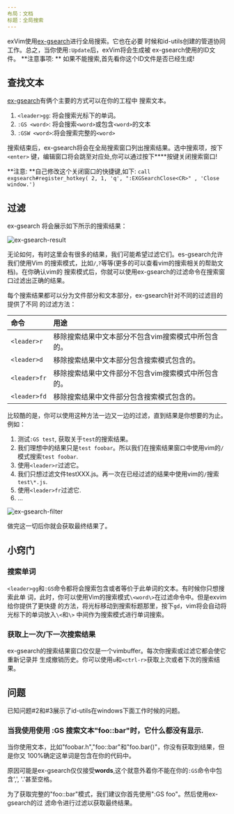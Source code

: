 ```yaml
---
布局：文档
标题：全局搜索
---
```


exVim使用[ex-gsearch](http://github.com/exvim/ex-gsearch)进行全局搜索。它也在必要
时候和id-utils创建的管道协同工作。总之，当你使用`:Update`后，exVim将会生成被
ex-gsearch使用的ID文件。
**注意事项: ** 如果不能搜索,首先看你这个ID文件是否已经生成!

## 查找文本

[ex-gsearch](http://github.com/exvim/ex-gsearch)有俩个主要的方式可以在你的工程中
搜索文本。

 1. `<leader>gg`: 将会搜索光标下的单词。
 1. `:GS <word>`: 将会搜索`<word>`或包含`<word>`的文本
 1. `:GSW <word>`:将会搜索完整的`<word>`

搜索结束后，ex-gsearch将会在全局搜索窗口列出搜索结果。选中搜索项，按下`<enter>`
键，编辑窗口将会跳至对应处,你可以通过按下**<ES>**按键关闭搜索窗口!

**注意: **自己修改这个关闭窗口的快捷键,如下:
`call exgsearch#register_hotkey( 2, 1, 'q', ":EXGSearchClose<CR>" , 'Close window.')`

## 过滤

ex-gsearch 将会展示如下所示的搜索结果：

![ex-gsearch-result]({{site.url}}/docs/images/ex-gsearch-result.png)

无论如何，有时这里会有很多的结果，我们可能希望过滤它们。es-gsearch允许我们使用Vim
的搜索模式，比如`/`,`?`等等(更多的可以查看vim的搜索相关的帮助文档)。在你确认vim的
搜索模式后，你就可以使用ex-gsearch的过滤命令在搜索窗口过滤出正确的结果。

每个搜索结果都可以分为文件部分和文本部分，ex-gsearch针对不同的过滤目的提供了不同
的过滤方法：

| 命令             | 用途                                                       |
|:---------------- | :----------------------------------------------------------|
| `<leader>r`      | 移除搜索结果中文本部分不包含vim搜索模式中所包含的。        |
| `<leader>d`      | 移除搜索结果中文本部分包含搜索模式包含的。                 |
| `<leader>fr`     | 移除搜索结果中文件部分不包含vim搜索模式中所包含的。        |
| `<leader>fd`     | 移除搜索结果中文件部分包含搜索模式包含的。                 |

比较酷的是，你可以使用这种方法一边又一边的过滤，直到结果是你想要的为止。例如：

 1. 测试`:GS test`, 获取关于`test`的搜索结果。
 1. 我们理想中的结果只是`test foobar`。所以我们在搜索结果窗口中使用vim的`/`模式搜索`test foobar`.
 1. 使用`<leader>r`过滤它。
 1. 我们只想过滤文件testXXX.js。再一次在已经过滤的结果中使用vim的`/`搜索`test\*.js`.
 1. 使用`<leader>fr`过滤它.
 1. ...

![ex-gsearch-filter]({{site.url}}/docs/images/ex-gsearch-filter.png)

做完这一切后你就会获取最终结果了。

## 小窍门

### 搜索单词

`<leader>gg`和`:GS`命令都将会搜索包含或者等价于此单词的文本。有时候你只想搜索此单
词，此时，你可以使用Vim的搜索模式`\<word\>`在过滤命令中。但是exvim给你提供了更快捷
的方法，将光标移动到搜索标题那里，按下`gd`，vim将会自动将光标下的单词放入`\<`和`\>`
中间作为搜索模式进行单词搜索。

### 获取上一次/下一次搜索结果

ex-gsearch的搜索结果窗口仅仅是一个vimbuffer。每次你搜索或过滤它都会使它重新记录并
生成撤销历史。你可以使用`u`和`<ctrl-r>`获取上次或者下次的搜索结果。

## 问题

已知问题#2和#3展示了id-utils在windows下面工作时候的问题。

### 当我使用使用 :GS 搜索文本"foo::bar"时，它什么都没有显示.

当你使用文本，比如"foobar.h","foo::bar"和"foo.bar()"，你没有获取到结果，但是你又
100%确定这单词是包含在你的代码中。

原因可能是ex-gsearch仅仅接受**words**,这个就意外着你不能在你的`:GS`命令中包含',',
'.'甚至空格。

为了获取完整的"foo::bar"模式，我们建议你首先使用":GS foo"。然后使用ex-gsearch的过
滤命令进行过滤以获取最终结果。
